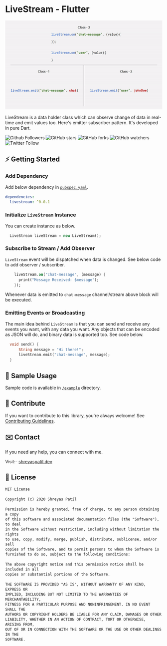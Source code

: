 # LiveStream - Flutter 

<p align="center">
  <img src="images/LiveStream-anim.gif" />
</p>

LiveStream is a data holder class which can observe change of data in real-time and emit values too. Here's emitter subscriber pattern. It's developed in pure Dart.

![Github Followers](https://img.shields.io/github/followers/PatilShreyas?label=Follow&style=social)
![GitHub stars](https://img.shields.io/github/stars/PatilShreyas/LiveStream-Flutter?style=social)
![GitHub forks](https://img.shields.io/github/forks/PatilShreyas/LiveStream-Flutter?style=social)
![GitHub watchers](https://img.shields.io/github/watchers/PatilShreyas/LiveStream-Flutter?style=social)
![Twitter Follow](https://img.shields.io/twitter/follow/imShreyasPatil?label=Follow&style=social)

## ⚡️ Getting Started

### Add Dependency
Add below dependency in [`pubspec.yaml`](pubspec.yaml).

```yml
dependencies:
  livestream: ^0.0.1
```

### Initialize `LiveStream` Instance
You can create instance as below.

```dart
  LiveStream liveStream = new LiveStream();
```

### Subscribe to Stream / Add Observer
`LiveStream` event will be dispatched when data is changed. See below code to add observer / subscriber.

```dart
    liveStream.on("chat-message", (message) {
      print("Message Received: $message");
    });
```
Whenever data is emitted to `chat-message` channel/stream above block will be executed.

### Emitting Events or Broadcasting
The main idea behind `LiveStream` is that you can send and receive any events you want, with any data you want. Any objects that can be encoded as JSON will do, and binary data is supported too. See code below.

```dart
  void send() {
      String message = "Hi there!";
      liveStream.emit("chat-message", message);
  }
```

## 🚀 Sample Usage
Sample code is available in [`/example`](/example) directory. 

## 🤝 Contribute
If you want to contribute to this library, you're always welcome!
See [Contributing Guidelines](CONTRIBUTING.md). 

## ✉️ Contact
If you need any help, you can connect with me.

Visit:- [shreyaspatil.dev](https://shreyaspatil.dev)

## 📃 License
```
MIT License

Copyright (c) 2020 Shreyas Patil

Permission is hereby granted, free of charge, to any person obtaining a copy
of this software and associated documentation files (the "Software"), to deal
in the Software without restriction, including without limitation the rights
to use, copy, modify, merge, publish, distribute, sublicense, and/or sell
copies of the Software, and to permit persons to whom the Software is
furnished to do so, subject to the following conditions:

The above copyright notice and this permission notice shall be included in all
copies or substantial portions of the Software.

THE SOFTWARE IS PROVIDED "AS IS", WITHOUT WARRANTY OF ANY KIND, EXPRESS OR
IMPLIED, INCLUDING BUT NOT LIMITED TO THE WARRANTIES OF MERCHANTABILITY,
FITNESS FOR A PARTICULAR PURPOSE AND NONINFRINGEMENT. IN NO EVENT SHALL THE
AUTHORS OR COPYRIGHT HOLDERS BE LIABLE FOR ANY CLAIM, DAMAGES OR OTHER
LIABILITY, WHETHER IN AN ACTION OF CONTRACT, TORT OR OTHERWISE, ARISING FROM,
OUT OF OR IN CONNECTION WITH THE SOFTWARE OR THE USE OR OTHER DEALINGS IN THE
SOFTWARE.
```
